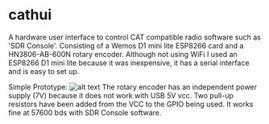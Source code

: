 # cathui
A hardware user interface to control CAT compatible radio software such as 'SDR Console'. Consisting of a Wemos D1 mini lite ESP8266 card and a HN3806-AB-600N rotary encoder. Although not using WiFi I used an ESP8266 D1 mini lite because it was inexpensive, it has a serial interface and is easy to set up.

Simple Prototype:
![alt text](https://github.com/Potatof/cathui/blob/master/docs/proto.jpg)
The rotary encoder has an independent power supply (7V) because it does not work with USB 5V vcc.
Two pull-up resistors have been added from the VCC to the GPIO being used.
It works fine at 57600 bds with SDR Console software.

